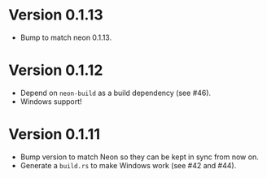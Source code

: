 # Version 0.1.13

* Bump to match neon 0.1.13.

# Version 0.1.12

* Depend on `neon-build` as a build dependency (see #46).
* Windows support!

# Version 0.1.11

* Bump version to match Neon so they can be kept in sync from now on.
* Generate a `build.rs` to make Windows work (see #42 and #44).
